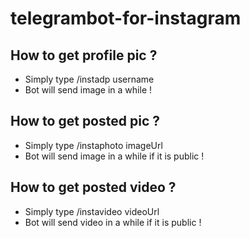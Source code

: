 # telegrambot-for-instagram

## How to get profile pic ?
  * Simply type /instadp username
  * Bot will send image in a while !
## How to get posted pic ?
  * Simply type /instaphoto imageUrl
  * Bot will send image in a while if it is public !
## How to get posted video ?
  * Simply type /instavideo videoUrl
  * Bot will send video in a while if it is public !
  
